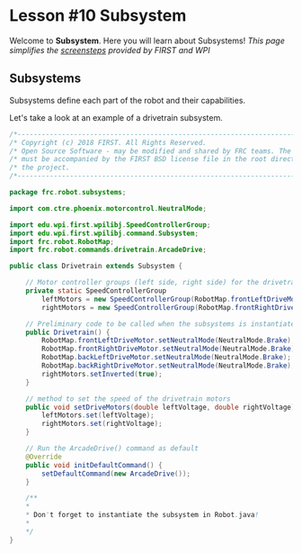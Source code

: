 # Lesson #10 Subsystem

Welcome to **Subsystem**. Here you will learn about Subsystems!
*This page simplifies the [screensteps](https://wpilib.screenstepslive.com/s/currentCS/m/java/c/88893) provided by FIRST and WPI*

## Subsystems ##

Subsystems define each part of the robot and their capabilities.

Let's take a look at an example of a drivetrain subsystem.

```java
/*----------------------------------------------------------------------------*/
/* Copyright (c) 2018 FIRST. All Rights Reserved.                             */
/* Open Source Software - may be modified and shared by FRC teams. The code   */
/* must be accompanied by the FIRST BSD license file in the root directory of */
/* the project.                                                               */
/*----------------------------------------------------------------------------*/

package frc.robot.subsystems;

import com.ctre.phoenix.motorcontrol.NeutralMode;

import edu.wpi.first.wpilibj.SpeedControllerGroup;
import edu.wpi.first.wpilibj.command.Subsystem;
import frc.robot.RobotMap;
import frc.robot.commands.drivetrain.ArcadeDrive;

public class Drivetrain extends Subsystem {

    // Motor controller groups (left side, right side) for the drivetrain
    private static SpeedControllerGroup
        leftMotors = new SpeedControllerGroup(RobotMap.frontLeftDriveMotor, RobotMap.backLeftDriveMotor),
        rightMotors = new SpeedControllerGroup(RobotMap.frontRightDriveMotor, RobotMap.backRightDriveMotor);

    // Preliminary code to be called when the subsystems is instantiated
    public Drivetrain() {
        RobotMap.frontLeftDriveMotor.setNeutralMode(NeutralMode.Brake);
        RobotMap.frontRightDriveMotor.setNeutralMode(NeutralMode.Brake);
        RobotMap.backLeftDriveMotor.setNeutralMode(NeutralMode.Brake);
        RobotMap.backRightDriveMotor.setNeutralMode(NeutralMode.Brake);
        rightMotors.setInverted(true);
    }

    // method to set the speed of the drivetrain motors
    public void setDriveMotors(double leftVoltage, double rightVoltage) {
        leftMotors.set(leftVoltage);
        rightMotors.set(rightVoltage);
    }

    // Run the ArcadeDrive() command as default
    @Override
    public void initDefaultCommand() {
        setDefaultCommand(new ArcadeDrive());
    }

    /**
    * 
    * Don't forget to instantiate the subsystem in Robot.java! 
    *
    */
}
```

